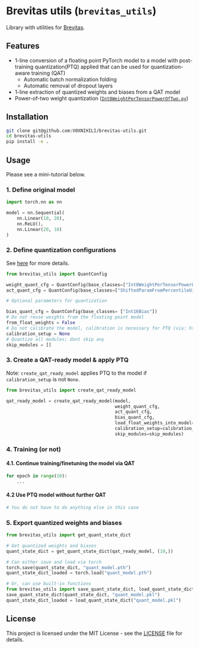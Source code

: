 # Brevitas utils (`brevitas_utils`)

Library with utilities for [Brevitas](https://github.com/Xilinx/brevitas/).

## Features

- 1-line conversion of a floating point PyTorch model to a model with post-training quantization(PTQ) applied that can be used for quantization-aware training (QAT)
  - Automatic batch normalization folding
  - Automatic removal of dropout layers
- 1-line extraction of quantized weights and biases from a QAT model
- Power-of-two weight quantization ([`Int8WeightPerTensorPowerOfTwo.py`](brevitas_utils/custom_quantizers/Int8WeightPerTensorPowerOfTwo.py))

## Installation

```bash
git clone git@github.com:V0XNIHILI/brevitas-utils.git
cd brevitas-utils
pip install -e .
```

## Usage

Please see a mini-tutorial below.

### 1. Define original model

```python
import torch.nn as nn

model = nn.Sequential(
    nn.Linear(10, 20),
    nn.ReLU(),
    nn.Linear(20, 10)
)
```

### 2. Define quantization configurations

See [here](https://xilinx.github.io/brevitas/tutorials/tvmcon2021.html#Inheriting-from-a-quantizer) for more details.

```python
from brevitas_utils import QuantConfig

weight_quant_cfg = QuantConfig(base_classes=["Int8WeightPerTensorPowerOfTwo"], kwargs={"bit_width": 4, "narrow_range": False})
act_quant_cfg = QuantConfig(base_classes=["ShiftedParamFromPercentileUintQuant"], kwargs={"bit_width": 4, "collect_stats_steps": 1500})

# Optional parameters for quantization

bias_quant_cfg = QuantConfig(base_classes= ["Int16Bias"])
# Do not reuse weights from the floating point model
from_float_weights = False
# Do not calibrate the model, calibration is necessary for PTQ (via: https://xilinx.github.io/brevitas/tutorials/tvmcon2021.html#Calibration-based-post-training-quantization)
calibration_setup = None
# Quantize all modules; dont skip any
skip_modules = []
```

### 3. Create a QAT-ready model & apply PTQ

Note: `create_qat_ready_model` applies PTQ to the model if `calibration_setup` is not `None`.

```python
from brevitas_utils import create_qat_ready_model

qat_ready_model = create_qat_ready_model(model,
                                         weight_quant_cfg,
                                         act_quant_cfg,
                                         bias_quant_cfg,
                                         load_float_weights_into_model=from_float_weights,
                                         calibration_setup=calibration_setup,
                                         skip_modules=skip_modules)
```

### 4. Training (or not)


#### 4.1. Continue training/finetuning the model via QAT

```python
for epoch in range(10):
    ...
```

#### 4.2 Use PTQ model without further QAT

```python
# You do not have to do anything else in this case
```

### 5. Export quantized weights and biases

```python
from brevitas_utils import get_quant_state_dict

# Get quantized weights and biases
quant_state_dict = get_quant_state_dict(qat_ready_model, (10,))

# Can either save and load via torch
torch.save(quant_state_dict, "quant_model.pth")
quant_state_dict_loaded = torch.load("quant_model.pth")

# Or, can use built-in functions
from brevitas_utils import save_quant_state_dict, load_quant_state_dict 
save_quant_state_dict(quant_state_dict, "quant_model.pkl")
quant_state_dict_loaded = load_quant_state_dict("quant_model.pkl")
```

## License

This project is licensed under the MIT License - see the [LICENSE](LICENSE) file for details.
